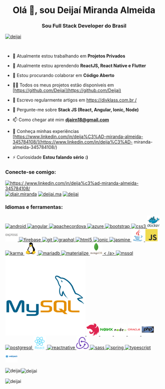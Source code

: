 <h1 align="center">Olá 👋, sou Deijaí Miranda Almeida</h1>
<h3 align="center">Sou Full Stack Developer do Brasil</h3>

<p align="left"> <a href= "https://github.com/ryo-ma/github-profile-trophy"><img src="https://github-profile-trophy.vercel.app/?username=deijai" alt="deijai" / ></a> </p>

<p align="left"> <a href="https://twitter.com/" target="blank"><img src="https://img.shields. io/twitter/follow/?logo=twitter&style=for-the-badge"alt="" /></a> </p>

- 🔭 Atualmente estou trabalhando em **Projetos Privados**

- 🌱 Atualmente estou aprendendo **ReactJS, React Native e Flutter**

- 👯 Estou procurando colaborar em **Código Aberto**

- 👨‍💻 Todos os meus projetos estão disponíveis em [https://github.com/Deijai](https://github.com/Deijai)

- 📝 Escrevo regularmente artigos em [https://divklass.com.br /](https://divklass.com.br/)

- 💬 Pergunte-me sobre **Stack JS (React, Angular, Ionic, Node)**

- 📫 Como chegar até mim **djairn18@gmail.com**

- 📄 Conheça minhas experiências [https://www.linkedin.com/in/deija%C3%AD-miranda-almeida-345784108/](https://www.linkedin.com/in/deija%C3%AD- miranda-almeida-345784108/)

- ⚡ Curiosidade **Estou falando sério :)**

<h3 align="left">Conecte-se comigo:</h3>
<p align="left">
<a href="https://linkedin.com/in/https://www.linkedin.com/in/deija%c3%ad-miranda-almeida-345784108/" target="blank"><img align= "center" src="https://raw.githubusercontent.com/rahuldkjain/github-profile-readme-generator/master/src/images/icons/Social/linked-in-alt.svg" alt="https:/ /www.linkedin.com/in/deija%c3%ad-miranda-almeida-345784108/" height="30" width="40" /></a>
<a href="https://facebook.com /djair.miranda" target="blank"><img align="center" src="https://raw.githubusercontent.com/rahuldkjain/github-profile-readme-generator/master/src/images/icons/Social /facebook.svg" alt="djair.miranda" height="30" width="40" /></a>
<a href="https://instagram.com/deijai.ma" target="blank"><img align="center" src="https://raw.githubusercontent.com/rahuldkjain/github-profile-readme -generator/master/src/images/icons/Social/instagram.svg" alt="deijai.ma" height="30" width="40" /></a>
<a href="https://discord.gg/deijai#0735" target="blank"><img align="center" src="https://raw.githubusercontent.com/rahuldkjain/github-profile-readme-generator/master/src/images/icons/Social /discord.svg" alt="deijai" height="30" width="40" /></a>
</p>

<h3 align="left">Idiomas e ferramentas:</h3>
<p align="left"> <a href="https://developer.android.com" target="_blank" rel="noreferrer"> <img src="https://raw.githubusercontent.com/devicons /devicon/master/icons/android/android-original-wordmark.svg" alt="android" width="40" height="40"/> </a> <a href="https://angular.io " target="_blank" rel="noreferrer"> <img src="https://angular.io/assets/images/logos/angular/angular.svg" alt="angular" width="40" height=" 40"/> </a> <a href="https://cordova.apache.org/" target="_blank" rel="noreferrer"> <img src="https://www.vectorlogo.zone/logos/apache_cordova/apache_cordova-icon.svg" alt="apachecordova" width="40" height="40"/> </a> <a href="https://azure.microsoft.com/en- in/" target="_blank" rel="noreferrer"> <img src="https://www.vectorlogo.zone/logos/microsoft_azure/microsoft_azure-icon.svg" alt="azure" width="40" altura ="40"/> </a> <a href="https://getbootstrap.com" target="_blank" rel="noreferrer"> <img src="https://raw.githubusercontent.com/devicons /devicon/master/icons/bootstrap/bootstrap-plain-wordmark.svg" alt="bootstrap" width="40" height="40"/> </a> <a href="https://www.w3schools.com/css/" target="_blank" rel="noreferrer"> <img src="https://raw.githubusercontent.com/devicons/devicon/master/icons /css3/css3-original-wordmark.svg" alt="css3" width="40" height="40"/> </a> <a href="https://www.docker.com/" target= "_blank" rel="noreferrer"> <img src="https://raw.githubusercontent.com/devicons/devicon/master/icons/docker/docker-original-wordmark.svg" alt="docker" width=" 40" height="40"/> </a> <a href="https://expressjs.com" target="_blank" rel="noreferrer"> <img src="https://raw.githubusercontent.com/devicons/devicon/master/icons/express/express-original-wordmark.svg" alt="express" width="40" height="40"/> </a> <a href="https:// firebase.google.com/" target="_blank" rel="noreferrer"> <img src="https://www.vectorlogo.zone/logos/firebase/firebase-icon.svg" alt="firebase" width= "40" height="40"/> </a> <a href="https://git-scm.com/" target="_blank" rel="noreferrer"> <img src="https:// www.vectorlogo.zone/logos/git-scm/git-scm-icon.svg" alt="git" width="40" height="40"/> </a> <a href="https:// graphql.org" target="_blank" rel="noreferrer"> <img src="https://www.vectorlogo.zone/logos/graphql/graphql-icon.svg" alt="graphql" width="40" height="40"/> </a> <a href="https://www.w3.org/html/" target="_blank" rel="noreferrer"> <img src="https://raw.githubusercontent.com/devicons/ devicon/master/icons/html5/html5-original-wordmark.svg" alt="html5" width="40" height="40"/> </a> <a href="https://ionicframework.com" target="_blank" rel="noreferrer"> <img src="https://upload.wikimedia.org/wikipedia/commons/d/d1/Ionic_Logo.svg" alt="ionic" width="40" height= "40"/> </a> <a href="https://jasmine.github.io/" target="_blank" rel="noreferrer"> <img src="https://www.vectorlogo.zone/ logos/jasmine/jasmine-icon.svg" alt="jasmine" width="40" height="40"/> </a> <a href="https://www.java.com" target="_blank " rel="noreferrer"> <img src="https://raw.githubusercontent.com/devicons/devicon/master/icons/java/java-original.svg" alt="java" width="40" height= "40"/> </a> <a href="https://developer.mozilla.org/en-US/docs/Web/JavaScript" target="_blank" rel="noreferrer"> <img src=" https://raw.githubusercontent.com/devicons/devicon/master/icons/javascript/javascript-original.svg" alt="javascript" width="40" height="40"/> </a> <a href=" https://karma-runner.github.io/latest/index.html" target="_blank" rel="noreferrer"> <img src="https://raw.githubusercontent.com/detain/svg-logos/ 780f25886640cef088af994181646db2f6b1a3f8/svg/karma.svg" alt="karma" width="40" height="40"/> </a> <a href="https://www.linux.org/" target="_blank" rel="noreferrer"> <img src="https://raw.githubusercontent.com/devicons/devicon/master/icons/linux/linux-original.svg" alt="linux" width="40"height="40"/> </a> <a href="https://mariadb.org/" target="_blank" rel="noreferrer"> <img src="https://www.vectorlogo.zone /logos/mariadb/mariadb-icon.svg" alt="mariadb" width="40" height="40"/> </a> <a href="https://materializecss.com/" target="_blank " rel="noreferrer"> <img src="https://raw.githubusercontent.com/prplx/svg-logos/5585531d45d294869c4eaab4d7cf2e9c167710a9/svg/materialize.svg" alt="materialize" width="40" height="40 "/> </a> <a href="https://www.mongodb.com/" target="_blank" rel="noreferrer"> <img src="https://raw.githubusercontent.com/devicons/devicon/master/icons/mongodb/mongodb-original-wordmark.svg" alt="mongodb" width="40" height="40"/> < /a> <a href="https://www.microsoft.com/en-us/sql-server" target="_blank" rel="noreferrer"> <img src="https://www.svgrepo. com/show/303229/microsoft-sql-server-logo.svg" alt="mssql" width="40" height="40"/> </a> <a href="https://www.mysql. com/" target="_blank" rel="noreferrer"> <img src="https://raw.githubusercontent.com/devicons/devicon/master/icons/mysql/mysql-original-wordmark.svg" alt=" mysql" largura="40" altura="40"/> </a> <a href="https://nestjs.com/" target="_blank" rel="noreferrer"> <img src="https://raw.githubusercontent.com/devicons/devicon/ master/icons/nestjs/nestjs-plain.svg" alt="nestjs" width="40" height="40"/> </a> <a href="https://www.nginx.com" target= "_blank" rel="noreferrer"> <img src="https://raw.githubusercontent.com/devicons/devicon/master/icons/nginx/nginx-original.svg" alt="nginx" width="40" height="40"/> </a> <a href="https://nodejs.org" target="_blank" rel="noreferrer"> <img src="https://raw.githubusercontent.com/devicons/devicon/master/icons/nodejs/nodejs-original-wordmark.svg" alt="nodejs" width="40" height="40"/> </a> <a href="https: //www.oracle.com/" target="_blank" rel="noreferrer"> <img src="https://raw.githubusercontent.com/devicons/devicon/master/icons/oracle/oracle-original.svg " alt="oracle" width="40" height="40"/> </a> <a href="https://www.php.net" target="_blank" rel="noreferrer"> <img src="https://raw.githubusercontent.com/devicons/devicon/master/icons/php/php-original.svg" alt="php" width="40" height="40"/> </a><a href="https://www.postgresql.org" target="_blank" rel="noreferrer"> <img src="https://raw.githubusercontent.com/devicons/devicon/master/icons/postgresql /postgresql-original-wordmark.svg" alt="postgresql" width="40" height="40"/> </a> <a href="https://reactjs.org/" target="_blank" rel ="noreferrer"> <img src="https://raw.githubusercontent.com/devicons/devicon/master/icons/react/react-original-wordmark.svg" alt="react" width="40" height= "40"/> </a> <a href="https://reactnative.dev/" target="_blank" rel="noreferrer"> <img src="https://reactnative.dev/img/header_logo.svg" alt="reactnative" width="40" height="40"/> </a> <a href="https://redux.js.org" target= "_blank" rel="noreferrer"> <img src="https://raw.githubusercontent.com/devicons/devicon/master/icons/redux/redux-original.svg" alt="redux" width="40" height="40"/> </a> <a href="https://sass-lang.com" target="_blank" rel="noreferrer"> <img src="https://raw.githubusercontent. com/devicons/devicon/master/icons/sass/sass-original.svg" alt="sass" width="40" height="40"/> </a> <a href="https://spring. io/"target="_blank" rel="noreferrer"> <img src="https://www.vectorlogo.zone/logos/springio/springio-icon.svg" alt="spring" width="40" height="40 "/> </a> <a href="https://www.typescriptlang.org/" target="_blank" rel="noreferrer"> <img src="https://raw.githubusercontent.com/devicons /devicon/master/icons/typescript/typescript-original.svg" alt="typescript" width="40" height="40"/> </a> <a href="https://webpack.js.org " target="_blank" rel="noreferrer"> <img src="https://raw.githubusercontent.com/devicons/devicon/d00d0969292a6569d45b06d3f350f463a0107b0d/icons/webpack/webpack-original-wordmark.svg" alt="webpack" width="40" height="40"/> </a> </p>

<p><img align="left" src="https://github-readme-stats.vercel.app/api/top-langs?username=deijai&show_icons=true&locale=en&layout=compact" alt="deijai" /> </p>

<p> <img align="center" src="https://github-readme-stats.vercel.app/api?username=deijai&show_icons=true&locale=en" alt="deijai" /> </p>

<p><img align="center" src="https://github-readme-streak-stats.herokuapp.com/?user=deijai&" alt="deijai" /></p>
